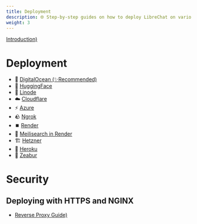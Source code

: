```yaml
---
title: Deployment
description: 🌐 Step-by-step guides on how to deploy LibreChat on various cloud platforms.
weight: 3
---
```


[Introduction)](introduction.md)

# Deployment

- 🌊 [DigitalOcean (✨Recommended)](digitalocean.md)
- 🤗 [HuggingFace](huggingface.md)
- 🐧 [Linode](linode.md)
- ☁️ [Cloudflare](cloudflare.md)
- ⚡ [Azure](azure-terraform.md)
- 🪨 [Ngrok](ngrok.md)
- ⏹️ [Render](render.md)
- 🔎 [Meilisearch in Render](meilisearch_in_render.md)
- 🏗️ [Hetzner](hetzner_ubuntu.md)
- 🌈 [Heroku](heroku.md)
- 🦓 [Zeabur](zeabur.md)

# Security

## Deploying with HTTPS and NGINX

- [Reverse Proxy Guide)](nginx.md)
